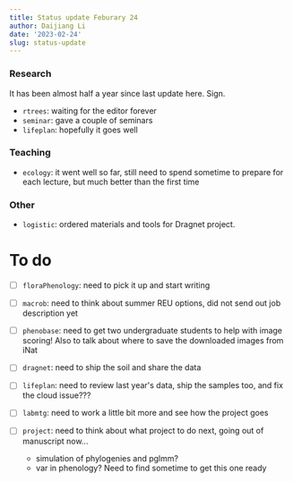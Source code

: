 ```yaml
---
title: Status update Feburary 24
author: Daijiang Li
date: '2023-02-24'
slug: status-update
---
```



### Research

It has been almost half a year since last update here. Sign. 

- `rtrees`: waiting for the editor forever
- `seminar`: gave a couple of seminars
- `lifeplan`: hopefully it goes well

### Teaching
 
- `ecology`: it went well so far, still need to spend sometime to prepare for each lecture, but much better than the first time

### Other

- `logistic`: ordered materials and tools for Dragnet project.


# To do

- [ ] `floraPhenology`: need to pick it up and start writing
- [ ] `macrob`: need to think about summer REU options, did not send out job description yet
- [ ] `phenobase`: need to get two undergraduate students to help with image scoring! Also to talk about where to save the downloaded images from iNat
- [ ] `dragnet`: need to ship the soil and share the data
- [ ] `lifeplan`: need to review last year's data, ship the samples too, and fix the cloud issue???

- [ ] `labmtg`: need to work a little bit more and see how the project goes

- [ ] `project`: need to think about what project to do next, going out of manuscript now...
    + simulation of phylogenies and pglmm?
    + var in phenology? Need to find sometime to get this one ready





